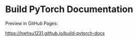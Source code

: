 # Build PyTorch Documentation

Preview in GitHub Pages: 

https://hwhsu1231.github.io/build-pytorch-docs
